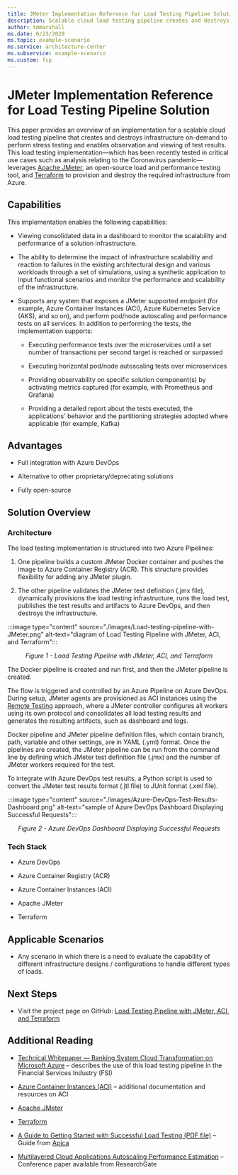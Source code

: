 ```yaml
---
title: JMeter Implementation Reference for Load Testing Pipeline Solution
description: Scalable cloud load testing pipeline creates and destroys infrastructure on-demand for stress testing
author: tmmarshall
ms.date: 6/23/2020
ms.topic: example-scenario
ms.service: architecture-center
ms.subservice: example-scenario
ms.custom: fcp
---
```


# JMeter Implementation Reference for Load Testing Pipeline Solution

This paper provides an overview of an implementation for a scalable cloud load testing pipeline that creates and destroys infrastructure on-demand to perform stress testing and enables observation and viewing of test results. This load testing implementation—which has been recently tested in critical use cases such as analysis relating to the Coronavirus pandemic—leverages [Apache JMeter](https://jmeter.apache.org/), an open-source load and performance testing tool, and [Terraform](https://www.terraform.io/) to provision and destroy the required infrastructure from Azure.

## Capabilities

This implementation enables the following capabilities:

* Viewing consolidated data in a dashboard to monitor the scalability and performance of a solution infrastructure.

* The ability to determine the impact of infrastructure scalability and reaction to failures in the existing architectural design and various workloads through a set of simulations, using a synthetic application to input functional scenarios and monitor the performance and scalability of the infrastructure.

* Supports any system that exposes a JMeter supported endpoint (for example, Azure Container Instances (ACI), Azure Kubernetes Service (AKS), and so on), and perform pod/node autoscaling and performance tests on all services. In addition to performing the tests, the implementation supports:

  * Executing performance tests over the microservices until a set number of transactions per second target is reached or surpassed

  * Executing horizontal pod/node autoscaling tests over microservices

  * Providing observability on specific solution component(s) by activating metrics captured (for example, with Prometheus and Grafana)

  * Providing a detailed report about the tests executed, the applications' behavior and the partitioning strategies adopted where applicable (for example, Kafka)

## Advantages

* Full integration with Azure DevOps

* Alternative to other proprietary/deprecating solutions

* Fully open-source

## Solution Overview

### Architecture

The load testing implementation is structured into two Azure Pipelines:

1. One pipeline builds a custom JMeter Docker container and pushes the image to Azure Container Registry (ACR). This structure provides flexibility for adding any JMeter plugin.

1. The other pipeline validates the JMeter test definition (.jmx file), dynamically provisions the load testing infrastructure, runs the load test, publishes the test results and artifacts to Azure DevOps, and then destroys the infrastructure.

:::image type="content" source="./images/Load-testing-pipeline-with-JMeter.png" alt-text="diagram of Load Testing Pipeline with JMeter, ACI, and Terraform":::

<p style="text-align:center;font-style:italic;">Figure 1 - Load Testing Pipeline with JMeter, ACI, and Terraform</p>

The Docker pipeline is created and run first, and then the JMeter pipeline is created.

The flow is triggered and controlled by an Azure Pipeline on Azure DevOps. During setup, JMeter agents are provisioned as ACI instances using the [Remote Testing](https://jmeter.apache.org/usermanual/remote-test.html) approach, where a JMeter controller configures all workers using its own protocol and consolidates all load testing results and generates the resulting artifacts, such as dashboard and logs.

Docker pipeline and JMeter pipeline definition files, which contain branch, path, variable and other settings, are in YAML (.yml) format. Once the pipelines are created, the JMeter pipeline can be run from the command line by defining which JMeter test definition file (.jmx) and the number of JMeter workers required for the test.

To integrate with Azure DevOps test results, a Python script is used to convert the JMeter test results format (.jtl file) to JUnit format (.xml file).

:::image type="content" source="./images/Azure-DevOps-Test-Results-Dashboard.png" alt-text="sample of Azure DevOps Dashboard Displaying Successful Requests":::

<p style="text-align:center;font-style:italic;">Figure 2 - Azure DevOps Dashboard Displaying Successful Requests</p>

### Tech Stack

* Azure DevOps

* Azure Container Registry (ACR)

* Azure Container Instances (ACI)

* Apache JMeter

* Terraform

## Applicable Scenarios

* Any scenario in which there is a need to evaluate the capability of different infrastructure designs / configurations to handle different types of loads.

## Next Steps

* Visit the project page on GitHub: [Load Testing Pipeline with JMeter, ACI, and Terraform](https://github.com/Azure-Samples/jmeter-aci-terraform)

## Additional Reading

* [Technical Whitepaper — Banking System Cloud Transformation on Microsoft Azure](banking-system-cloud-transformation.md)  – describes the use of this load testing pipeline in the Financial Services Industry (FSI)

* [Azure Container Instances (ACI)](https://azure.microsoft.com/services/container-instances/#documentation) – additional documentation and resources on ACI

* [Apache JMeter](https://jmeter.apache.org/)

* [Terraform](https://www.terraform.io/)

* [A Guide to Getting Started with Successful Load Testing (PDF file)](https://www.proxy-sniffer.com/en/doc/LoadTestKnowHowEN.pdf) – Guide from [Apica](https://www.proxy-sniffer.com/)

* [Multilayered Cloud Applications Autoscaling Performance Estimation](https://www.researchgate.net/publication/323791761_Multilayered_Cloud_Applications_Autoscaling_Performance_Estimation) – Conference paper available from ResearchGate
